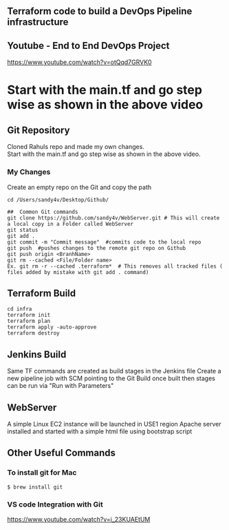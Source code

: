 ## Terraform code to build a DevOps Pipeline infrastructure

## Youtube - End to End DevOps Project
 https://www.youtube.com/watch?v=otQqd7GRVK0

# Start with the main.tf and go step wise as shown in the above video

## Git Repository  
Cloned Rahuls repo and made my own changes.  
Start with the main.tf and go step wise as shown in the above video.<br>

### My Changes


Create an empty repo on the Git and copy the path

```shell     # This will highlight the code in markup language
cd /Users/sandy4v/Desktop/Github/  

##  Common Git commands  
git clone https://github.com/sandy4v/WebServer.git # This will create a local copy in a Folder called WebServer
git status 
git add .
git commit -m "Commit message"  #commits code to the local repo
git push  #pushes changes to the remote git repo on Github
git push origin <BranhName>
git rm --cached <File/Folder name>
Ex. git rm -r --cached .terraform*  # This removes all tracked files ( files added by mistake with git add . command)
```

##      Terraform Build 

```shell
cd infra
terraform init
terraform plan
terraform apply -auto-approve
terraform destroy
```
## Jenkins Build
Same TF commands are created as build stages in the Jenkins file
Create a new pipeline job with SCM pointing to the Git
Build
once built then stages can be run via "Run with Parameters"

## WebServer 
A simple Linux EC2 instance will be launched in USE1 region
Apache server installed and started with a simple html file using bootstrap script


## Other Useful Commands

### To install git for Mac
```
$ brew install git
```

### VS code Integration with Git
https://www.youtube.com/watch?v=i_23KUAEtUM



